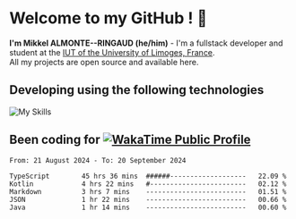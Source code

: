 # Welcome to my GitHub ! 🌃

**I'm Mikkel ALMONTE--RINGAUD (he/him)** - I'm a fullstack developer and student at the [IUT of the University of Limoges, France](https://iut.unilim.fr). \
All my projects are open source and available here.

## Developing using the following technologies

![My Skills](https://skillicons.dev/icons?i=dart,solidjs,pnpm,nodejs,ts,js,vercel,netlify,html,css,rust,astro,git,vue,md,electron,figma,github,bash,bun,cloudflare,py,tailwind,nginx,npm,tauri,vite,zig,yarn,windicss&theme=dark)

## Been coding for [![WakaTime Public Profile](https://wakatime.com/badge/user/0839e595-e07a-435c-8d59-ed95f2a3d6dd.svg?style=flat-square)](https://wakatime.com/@0839e595-e07a-435c-8d59-ed95f2a3d6dd)

<!--START_SECTION:waka-->

```plain
From: 21 August 2024 - To: 20 September 2024

TypeScript        45 hrs 36 mins  ######-------------------   22.09 %
Kotlin            4 hrs 22 mins   #------------------------   02.12 %
Markdown          3 hrs 7 mins    -------------------------   01.51 %
JSON              1 hr 22 mins    -------------------------   00.66 %
Java              1 hr 14 mins    -------------------------   00.60 %
```

<!--END_SECTION:waka-->
